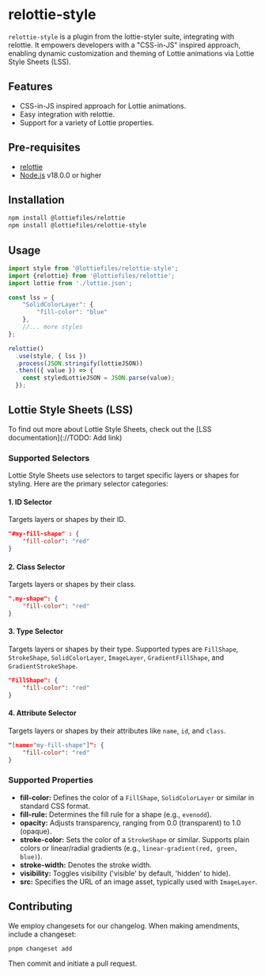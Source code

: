 # relottie-style

`relottie-style` is a plugin from the lottie-styler suite, integrating with relottie. It empowers developers with a "CSS-in-JS" inspired approach, enabling dynamic customization and theming of Lottie animations via Lottie Style Sheets (LSS).

## Features

- CSS-in-JS inspired approach for Lottie animations.
- Easy integration with relottie.
- Support for a variety of Lottie properties.

## Pre-requisites

- [relottie](https://github.com/LottieFiles/relottie)
- [Node.js](https://nodejs.org/en/) v18.0.0 or higher

## Installation

```sh
npm install @lottiefiles/relottie
npm install @lottiefiles/relottie-style
```

## Usage

```js
import style from '@lottiefiles/relottie-style';
import {relottie} from '@lottiefiles/relottie';
import lottie from './lottie.json';

const lss = {
    "SolidColorLayer": {
        "fill-color": "blue"
    },
    //... more styles
};

relottie()
  .use(style, { lss })
  .process(JSON.stringify(lottieJSON))
  .then(({ value }) => {
    const styledLottieJSON = JSON.parse(value);
  });
```

## Lottie Style Sheets (LSS)

To find out more about Lottie Style Sheets, check out the [LSS documentation](:\//TODO: Add link)

### Supported Selectors

Lottie Style Sheets use selectors to target specific layers or shapes for styling. Here are the primary selector categories:

#### 1. ID Selector

Targets layers or shapes by their ID.

```json
"#my-fill-shape" : {
    "fill-color": "red"
}
```

#### 2. Class Selector

Targets layers or shapes by their class.

```json
".my-shape": {
    "fill-color": "red"
}
```

#### 3. Type Selector

Targets layers or shapes by their type. Supported types are `FillShape`, `StrokeShape`, `SolidColorLayer`, `ImageLayer`, `GradientFillShape`, and `GradientStrokeShape`.

```json
"FillShape": {
    "fill-color": "red"
}
```

#### 4. Attribute Selector

Targets layers or shapes by their attributes like `name`, `id`, and `class`.

```json
"[name="my-fill-shape"]": {
    "fill-color": "red"
}
```

### Supported Properties

- **fill-color:** Defines the color of a `FillShape`, `SolidColorLayer` or similar in standard CSS format.
- **fill-rule:** Determines the fill rule for a shape (e.g., `evenodd`).
- **opacity:** Adjusts transparency, ranging from 0.0 (transparent) to 1.0 (opaque).
- **stroke-color:** Sets the color of a `StrokeShape` or similar. Supports plain colors or linear/radial gradients (e.g., `linear-gradient(red, green, blue)`).
- **stroke-width:** Denotes the stroke width.
- **visibility:** Toggles visibility ('visible' by default, 'hidden' to hide).
- **src:** Specifies the URL of an image asset, typically used with `ImageLayer`.

## Contributing

We employ changesets for our changelog. When making amendments, include a changeset:

```
pnpm changeset add
```

Then commit and initiate a pull request.
